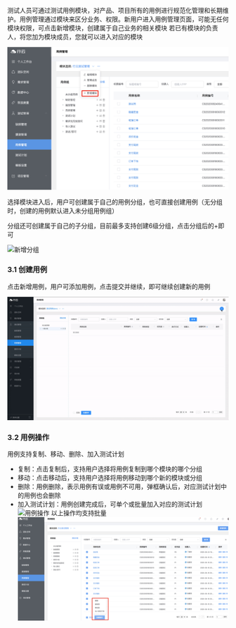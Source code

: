 测试人员可通过测试用例模块，对产品、项目所有的用例进行规范化管理和长期维护。用例管理通过模块来区分业务、权限。新用户进入用例管理页面，可能无任何模块权限，可点击新增模块，创建属于自己业务的相关模块 若已有模块的负责人，将您加为模块成员，您就可以进入对应的模块

![新增模块](../../All-Image/case.assets/case_新增模块.jpg)

选择模块进入后，用户可创建属于自己的用例分组，也可直接创建用例（无分组时，创建的用例默认进入未分组用例组）

分组还可创建属于自己的子分组，目前最多支持创建6级分组，点击分组后的+即可

![新增分组](../../All-Image/case.assets/case_测试用例-新增分组.gif)

### 3.1 创建用例

点击新增用例，用户可添加用例，点击提交并继续，即可继续创建新的用例

![新增用例](../../All-Image/case.assets/case_用例管理-新增用例.gif)

### 3.2 用例操作

用例支持复制、移动、删除、加入测试计划

- 复制：点击复制后，支持用户选择将用例复制到哪个模块的哪个分组
- 移动：点击移动后，支持用户选择将用例移动到哪个新的模块或分组
- 删除：用例删除，表示用例有误或用例不可用，弹框确认后，对应测试计划中的用例也会删除
- 加入测试计划：用例创建完成后，可单个或批量加入对应的测试计划 ![用例操作](../../All-Image/case.assets/case_测试用例-复制移动删除加入测试计划.gif) 以上操作均支持批量 ![批量操作](../../All-Image/case.assets/case_批量操作.jpg)

